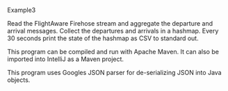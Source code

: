 Example3

Read the FlightAware Firehose stream and aggregate the departure and arrival messages.  Collect the departures and
arrivals in a hashmap.
Every 30 seconds print the state of the hashmap as CSV to standard out.

This program can be compiled and run with Apache Maven.  It can also be imported into IntelliJ as a Maven project.

This program uses Googles JSON parser for de-serializing JSON into Java objects.